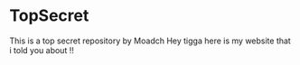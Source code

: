 # TopSecret
This is a top secret repository by Moadch
Hey tigga here is my website that i told you about !!
